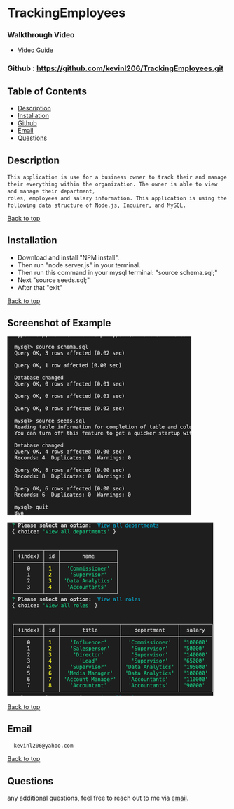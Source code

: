# TrackingEmployees 

### Walkthrough Video
- [Video Guide](https://drive.google.com/file/d/1bWSbwIapqJ4NVODgKEUeOZJMZgPUok4h/view)

### Github : https://github.com/kevinl206/TrackingEmployees.git

## Table of Contents
- [Description](#description)
- [Installation](#installation)
- [Github](#github)
- [Email](#email)
- [Questions](#questions)
  
## Description
    This application is use for a business owner to track their and manage their everything within the organization. The owner is able to view and manage their department,
    roles, employees and salary information. This application is using the following data structure of Node.js, Inquirer, and MySQL.
[Back to top](#)
  
## Installation
- Download and install "NPM install".
- Then run "node server.js" in your terminal.
- Then run this command in your mysql terminal:
"source schema.sql;"
- Next
"source seeds.sql;"
- After that
"exit"

[Back to top](#)
  
## Screenshot of Example
![Image](Assets/sql.png)

![Image](Assets/Screenshot%202023-02-25%20at%2010.36.45%20PM.png)

[Back to top](#)
  
 ## Email
      kevinl206@yahoo.com
[Back to top](#)
  
## Questions
  any additional questions, feel free to reach out to me via [email](mailto:kevinl206@yahoo.com).